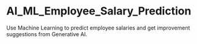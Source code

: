 # AI_ML_Employee_Salary_Prediction
Use Machine Learning to predict employee salaries and get improvement suggestions from Generative AI.
